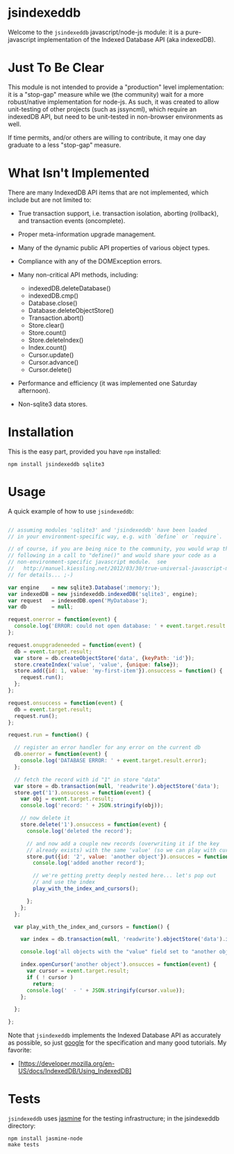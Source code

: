 jsindexeddb
===========

Welcome to the `jsindexeddb` javascript/node-js module: it is a
pure-javascript implementation of the Indexed Database API (aka
indexedDB).

Just To Be Clear
================

This module is not intended to provide a "production" level
implementation: it is a "stop-gap" measure while we (the community)
wait for a more robust/native implementation for node-js. As such, it
was created to allow unit-testing of other projects (such as
jssyncml), which require an indexedDB API, but need to be unit-tested
in non-browser environments as well.

If time permits, and/or others are willing to contribute, it may
one day graduate to a less "stop-gap" measure.

What Isn't Implemented
======================

There are many IndexedDB API items that are not implemented, which
include but are not limited to:

* True transaction support, i.e. transaction isolation, aborting
  (rollback), and transaction events (oncomplete).

* Proper meta-information upgrade management.

* Many of the dynamic public API properties of various object types.

* Compliance with any of the DOMException errors.

* Many non-critical API methods, including:

    * indexedDB.deleteDatabase()
    * indexedDB.cmp()
    * Database.close()
    * Database.deleteObjectStore()
    * Transaction.abort()
    * Store.clear()
    * Store.count()
    * Store.deleteIndex()
    * Index.count()
    * Cursor.update()
    * Cursor.advance()
    * Cursor.delete()

* Performance and efficiency (it was implemented one Saturday
  afternoon).

* Non-sqlite3 data stores.

Installation
============

This is the easy part, provided you have ``npm`` installed:

    npm install jsindexeddb sqlite3

Usage
=====

A quick example of how to use `jsindexeddb`:

``` js

// assuming modules 'sqlite3' and 'jsindexeddb' have been loaded
// in your environment-specific way, e.g. with `define` or `require`.

// of course, if you are being nice to the community, you would wrap the
// following in a call to "define()" and would share your code as a
// non-environment-specific javascript module.  see
//   http://manuel.kiessling.net/2012/03/30/true-universal-javascript-modules-with-write-once-run-anywhere-jasmine-specs/
// for details... ;-)

var engine    = new sqlite3.Database(':memory:');
var indexedDB = new jsindexeddb.indexedDB('sqlite3', engine);
var request   = indexedDB.open('MyDatabase');
var db        = null;

request.onerror = function(event) {
  console.log('ERROR: could not open database: ' + event.target.result.error);
};

request.onupgradeneeded = function(event) {
  db = event.target.result;
  var store = db.createObjectStore('data', {keyPath: 'id'});
  store.createIndex('value', 'value', {unique: false});
  store.add({id: 1, value: 'my-first-item'}).onsuccess = function() {
    request.run();
  };
};

request.onsuccess = function(event) {
  db = event.target.result;
  request.run();
};

request.run = function() {

  // register an error handler for any error on the current db
  db.onerror = function(event) {
    console.log('DATABASE ERROR: ' + event.target.result.error);
  };

  // fetch the record with id "1" in store "data"
  var store = db.transaction(null, 'readwrite').objectStore('data');
  store.get('1').onsuccess = function(event) {
    var obj = event.target.result;
    console.log('record: ' + JSON.stringify(obj));

    // now delete it
    store.delete('1').onsuccess = function(event) {
      console.log('deleted the record');

      // and now add a couple new records (overwriting it if the key
      // already exists) with the same 'value' (so we can play with cursors)
      store.put({id: '2', value: 'another object'}).onsucces = function(event) {
        console.log('added another record');

        // we're getting pretty deeply nested here... let's pop out
        // and use the index
        play_with_the_index_and_cursors();

      };
    };
  };

  var play_with_the_index_and_cursors = function() {

    var index = db.transaction(null, 'readwrite').objectStore('data').index('value');

    console.log('all objects with the "value" field set to "another object":');

    index.openCursor('another object').onsucces = function(event) {
      var cursor = event.target.result;
      if ( ! cursor )
        return;
      console.log('  - ' + JSON.stringify(cursor.value));
    };

  };

};
```

Note that `jsindexeddb` implements the Indexed Database API as
accurately as possible, so just
[google](http://lmgtfy.com/?q=indexeddb) for the specification and
many good tutorials. My favorite:

* [https://developer.mozilla.org/en-US/docs/IndexedDB/Using_IndexedDB]

Tests
=====

`jsindexeddb` uses [jasmine](http://pivotal.github.com/jasmine/) for
the testing infrastructure; in the jsindexeddb directory:

    npm install jasmine-node
    make tests
